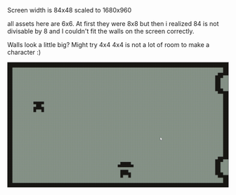Screen width is 84x48 scaled to 1680x960

all assets here are 6x6. 
At first they were 8x8 but then i realized 84 is not divisable by 8 and I couldn't fit the 
walls on the screen correctly. 

Walls look a little big? Might try 4x4
4x4 is not a lot of room to make a character :)

![](gif.gif)
